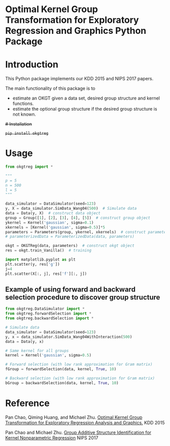 Optimal Kernel Group Transformation for Exploratory Regression and Graphics Python Package
==========================================================================================

# Introduction

This Python package implements our KDD 2015 and NIPS 2017 papers.

The main functionality of this package is to 
- estimate an OKGT given a data set, desired group structure and kernel functions. 
- estimate the optional group structure if the desired group structure is not known.

~~# Installation~~

~~`pip install okgtreg`~~

# Usage

```python
from okgtreg import *

"""
p = 5
n = 500
l = 5
"""

data_simulator = DataSimulator(seed=123)
y, X = data_simulator.SimData_Wang04(500)  # Simulate data
data = Data(y, X)  # construct data object
group = Group([1], [2], [3], [4], [5])  # construct group object
ykernel = Kernel('gaussian', sigma=0.1)
xkernels = [Kernel('gaussian', sigma=0.5)]*5
parameters = Parameters(group, ykernel, xkernels)  # construct parameters object
# parameterizedData = ParameterizedData(data, parameters)

okgt = OKGTReg(data, parameters)  # construct okgt object
res = okgt.train_Vanilla()  # training

import matplotlib.pyplot as plt
plt.scatter(y, res['g'])
j=4
plt.scatter(X[:, j], res['f'][:, j])
```

## Example of using forward and backward selection procedure to discover group structure

```python
from okgtreg.DataSimulator import *
from okgtreg.forwardSelection import *
from okgtreg.backwardSelection import *

# Simulate data
data_simulator = DataSimulator(seed=123)
y, x = data_simulator.SimData_Wang04WithInteraction(500)
data = Data(y, x)

# Same kernel for all groups
kernel = Kernel('gaussian', sigma=0.5)

# Forward selection (with low rank approximation for Gram matrix)
fGroup = forwardSelection(data, kernel, True, 10)

# Backward selection (with low rank approximation for Gram matrix)
bGroup = backwardSelection(data, kernel, True, 10)
```


# Reference

Pan Chao, Qiming Huang, and Michael Zhu. [Optimal Kernel Group Transformation for Exploratory Regression Analysis and Graphics.](http://www.stat.purdue.edu/~panc/research/publication/okgt_paper.pdf)  KDD 2015

Pan Chao and Michael Zhu. [Group Additive Structure Identification for Kernel Nonparametric Regression](http://papers.nips.cc/paper/7076-group-additive-structure-identification-for-kernel-nonparametric-regression.pdf%7D) NIPS 2017

